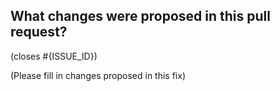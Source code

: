 ## What changes were proposed in this pull request?

(closes #{ISSUE_ID})

(Please fill in changes proposed in this fix)
